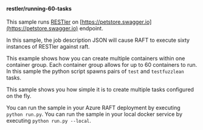 #### restler/running-60-tasks

This sample runs [RESTler](https://github.com/microsoft/restler-fuzzer) on [https://petstore.swagger.io](https://petstore.swagger.io) endpoint.

In this sample, the job description JSON will cause RAFT to execute sixty instances
of RESTler against raft.

This example shows how you can create multiple containers within one container group. Each container group
allows for up to 60 containers to run. In this sample the python script spawns pairs of `test` and `testfuzzlean` tasks.

This sample shows you how simple it is to create multiple tasks configured on the fly.

You can run the sample in your Azure RAFT deployment by executing `python run.py`. 
You can run the sample in your local docker service by executing `python run.py --local`.